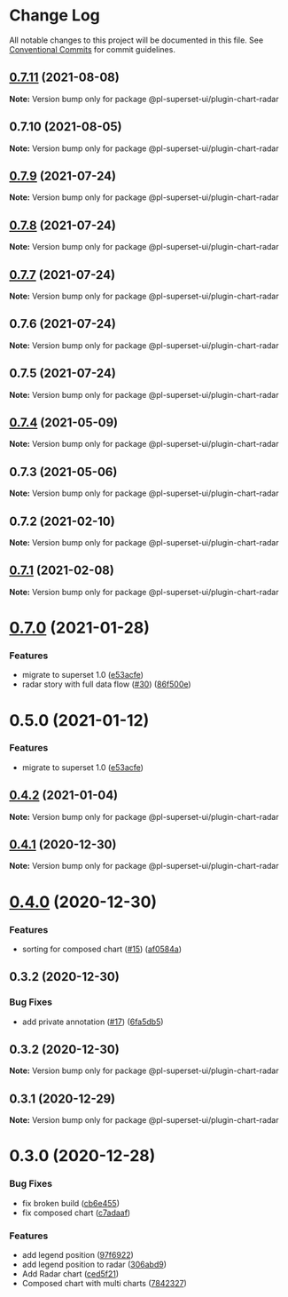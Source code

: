 # Change Log

All notable changes to this project will be documented in this file.
See [Conventional Commits](https://conventionalcommits.org) for commit guidelines.

## [0.7.11](https://github.com/behnamkvl/pl-superset-ui/compare/@pl-superset-ui/plugin-chart-radar@0.7.10...@pl-superset-ui/plugin-chart-radar@0.7.11) (2021-08-08)

**Note:** Version bump only for package @pl-superset-ui/plugin-chart-radar





## 0.7.10 (2021-08-05)

**Note:** Version bump only for package @pl-superset-ui/plugin-chart-radar





## [0.7.9](https://github.com/behnamkvl/pl-superset-ui/compare/@pl-superset-ui/plugin-chart-radar@0.7.8...@pl-superset-ui/plugin-chart-radar@0.7.9) (2021-07-24)

**Note:** Version bump only for package @pl-superset-ui/plugin-chart-radar





## [0.7.8](https://github.com/behnamkvl/pl-superset-ui/compare/@pl-superset-ui/plugin-chart-radar@0.7.7...@pl-superset-ui/plugin-chart-radar@0.7.8) (2021-07-24)

**Note:** Version bump only for package @pl-superset-ui/plugin-chart-radar





## [0.7.7](https://github.com/behnamkvl/pl-superset-ui/compare/@pl-superset-ui/plugin-chart-radar@0.7.6...@pl-superset-ui/plugin-chart-radar@0.7.7) (2021-07-24)

**Note:** Version bump only for package @pl-superset-ui/plugin-chart-radar





## 0.7.6 (2021-07-24)

**Note:** Version bump only for package @pl-superset-ui/plugin-chart-radar





## 0.7.5 (2021-07-24)

**Note:** Version bump only for package @pl-superset-ui/plugin-chart-radar





## [0.7.4](https://github.com/behnamkvl/pl-superset-ui/compare/@pl-superset-ui/plugin-chart-radar@0.7.3...@pl-superset-ui/plugin-chart-radar@0.7.4) (2021-05-09)

**Note:** Version bump only for package @pl-superset-ui/plugin-chart-radar





## 0.7.3 (2021-05-06)

**Note:** Version bump only for package @pl-superset-ui/plugin-chart-radar





## 0.7.2 (2021-02-10)

**Note:** Version bump only for package @pl-superset-ui/plugin-chart-radar





## [0.7.1](https://github.com/behnamkvl/pl-superset-ui/compare/@pl-superset-ui/plugin-chart-radar@0.7.0...@pl-superset-ui/plugin-chart-radar@0.7.1) (2021-02-08)

**Note:** Version bump only for package @pl-superset-ui/plugin-chart-radar





# [0.7.0](https://github.com/behnamkvl/pl-superset-ui/compare/@pl-superset-ui/plugin-chart-radar@0.5.0...@pl-superset-ui/plugin-chart-radar@0.7.0) (2021-01-28)


### Features

* migrate to superset 1.0 ([e53acfe](https://github.com/behnamkvl/pl-superset-ui/commit/e53acfed93ee1f39fcd8a63b065b284ab513b692))
* radar story with full data flow ([#30](https://github.com/behnamkvl/pl-superset-ui/issues/30)) ([86f500e](https://github.com/behnamkvl/pl-superset-ui/commit/86f500ee3b59c90c564ca9a5eb6a5266eb10bbcb))





# 0.5.0 (2021-01-12)


### Features

* migrate to superset 1.0 ([e53acfe](https://github.com/behnamkvl/pl-superset-ui/commit/e53acfed93ee1f39fcd8a63b065b284ab513b692))





## [0.4.2](https://github.com/behnamkvl/pl-superset-ui/compare/@pl-superset-ui/plugin-chart-radar@0.4.1...@pl-superset-ui/plugin-chart-radar@0.4.2) (2021-01-04)

**Note:** Version bump only for package @pl-superset-ui/plugin-chart-radar





## [0.4.1](https://github.com/behnamkvl/pl-superset-ui/compare/@pl-superset-ui/plugin-chart-radar@0.4.0...@pl-superset-ui/plugin-chart-radar@0.4.1) (2020-12-30)

**Note:** Version bump only for package @pl-superset-ui/plugin-chart-radar





# [0.4.0](https://github.com/behnamkvl/pl-superset-ui/compare/@pl-superset-ui/plugin-chart-radar@0.3.2...@pl-superset-ui/plugin-chart-radar@0.4.0) (2020-12-30)


### Features

* sorting for composed chart ([#15](https://github.com/behnamkvl/pl-superset-ui/issues/15)) ([af0584a](https://github.com/behnamkvl/pl-superset-ui/commit/af0584af5b2108fabdb2c6c0fa0654a5a556fbd1))





## 0.3.2 (2020-12-30)


### Bug Fixes

* add private annotation ([#17](https://github.com/behnamkvl/pl-superset-ui/issues/17)) ([6fa5db5](https://github.com/behnamkvl/pl-superset-ui/commit/6fa5db5cff10792d6f14eb82f30067c8dc3e2c71))





## 0.3.2 (2020-12-30)

**Note:** Version bump only for package @pl-superset-ui/plugin-chart-radar





## 0.3.1 (2020-12-29)

**Note:** Version bump only for package @pl-superset-ui/plugin-chart-radar





# 0.3.0 (2020-12-28)


### Bug Fixes

* fix broken build ([cb6e455](https://github.com/behnamkvl/pl-superset-ui/commit/cb6e4558f133667d6ee184c9f2c4bb24aae22e0c))
* fix composed chart ([c7adaaf](https://github.com/behnamkvl/pl-superset-ui/commit/c7adaafada43133b01fdc0bcf861c29a6b5562bf))


### Features

* add legend position ([97f6922](https://github.com/behnamkvl/pl-superset-ui/commit/97f692268c91754ca3f49d1d25c5b3ae298f7670))
* add legend position to radar ([306abd9](https://github.com/behnamkvl/pl-superset-ui/commit/306abd91596c3eb6eb4e692d7d0a99b93f6e6548))
* Add Radar chart ([ced5f21](https://github.com/behnamkvl/pl-superset-ui/commit/ced5f2185ddfec2003d0b88b42c075beea0f0cb2))
* Composed chart with multi charts ([7842327](https://github.com/behnamkvl/pl-superset-ui/commit/784232758f4109e484f3052b45445f16c470d53a))
